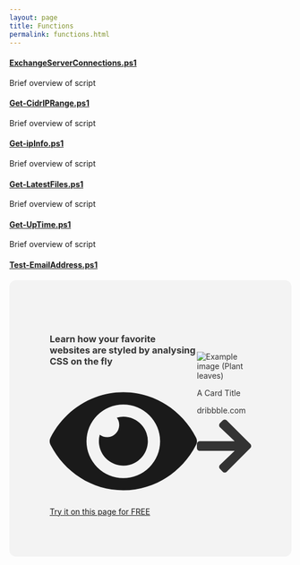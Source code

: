 ```yaml
---
layout: page
title: Functions
permalink: functions.html
---
```


#### [ExchangeServerConnections.ps1](/_posts/ExchangeServerConnections.md)
Brief overview of script

#### [Get-CidrIPRange.ps1](/_posts/Get-CidrIPRange.md)
Brief overview of script

#### [Get-ipInfo.ps1](/_posts/Get-ipInfo.md)
Brief overview of script

#### [Get-LatestFiles.ps1](/_posts/Get-LatestFiles.md)
Brief overview of script

#### [Get-UpTime.ps1](/_posts/Get-UpTime.md)
Brief overview of script

#### [Test-EmailAddress.ps1](/_posts/Test-EmailAddress.md)


<section class="demo-cta" id="demo">
  <div class="text">
    <h3>Learn how your favorite websites are styled by analysing CSS on the fly</h3>
    <a href="#" class="button demo-btn second">
      <svg class="svg-inline--fa fa-eye fa-w-18" aria-hidden="true" focusable="false" data-prefix="fas" data-icon="eye" role="img" xmlns="http://www.w3.org/2000/svg" viewBox="0 0 576 512" data-fa-i2svg="">
        <path fill="currentColor" d="M572.52 241.4C518.29 135.59 410.93 64 288 64S57.68 135.64 3.48 241.41a32.35 32.35 0 0 0 0 29.19C57.71 376.41 165.07 448 288 448s230.32-71.64 284.52-177.41a32.35 32.35 0 0 0 0-29.19zM288 400a144 144 0 1 1 144-144 143.93 143.93 0 0 1-144 144zm0-240a95.31 95.31 0 0 0-25.31 3.79 47.85 47.85 0 0 1-66.9 66.9A95.78 95.78 0 1 0 288 160z"></path>
      </svg><!-- <i class="fas fa-eye"></i> -->Try it on this page for FREE
    </a>
  </div>
  <div class="components">
    <div class="card card-example">
      <div class="card-image">
        <img src="https://d33wubrfki0l68.cloudfront.net/450258a7bfed1c8e55ed0ce92e53fe50d3ae202b/27318/img/unsplash_plant.jpg" alt="Example image (Plant leaves)">
      </div>
      <div class="card-body">
        <p class="card-title">A Card Title</p>
        <p class="card-desc">dribbble.com<svg class="svg-inline--fa fa-arrow-right fa-w-14" aria-hidden="true" focusable="false" data-prefix="fas" data-icon="arrow-right" role="img" xmlns="http://www.w3.org/2000/svg" viewBox="0 0 448 512" data-fa-i2svg="">
            <path fill="currentColor" d="M190.5 66.9l22.2-22.2c9.4-9.4 24.6-9.4 33.9 0L441 239c9.4 9.4 9.4 24.6 0 33.9L246.6 467.3c-9.4 9.4-24.6 9.4-33.9 0l-22.2-22.2c-9.5-9.5-9.3-25 .4-34.3L311.4 296H24c-13.3 0-24-10.7-24-24v-32c0-13.3 10.7-24 24-24h287.4L190.9 101.2c-9.8-9.3-10-24.8-.4-34.3z"></path>
          </svg><!-- <i class="fas fa-arrow-right"></i> -->
        </p>
      </div>
    </div>
  </div>
</section>

<style>
section#demo.demo-cta  {
  -webkit-box-align: center;
  align-items: center;
  background-color: #f3f3f3;
  border-radius: 12px;
  box-sizing: border-box;
  color: #333;
  display: flex;
  font-family: CerebriSans-Regular,-apple-system,BlinkMacSystemFont,Roboto,sans-serif;
  margin-bottom: 8em;
  margin-left: auto;
  margin-right: auto;
  max-width: 1050px;
  padding: 72px;
  width: auto;
}
</style>
